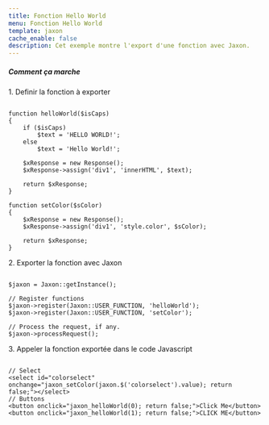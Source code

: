 ```yaml
---
title: Fonction Hello World
menu: Fonction Hello World
template: jaxon
cache_enable: false
description: Cet exemple montre l'export d'une fonction avec Jaxon.
---
```


<div class="row">
    <h5>Comment ça marche</h5>

<p>1. Definir la fonction à exporter</p>

<pre><code class="language-php">
function helloWorld($isCaps)
{
    if ($isCaps)
        $text = 'HELLO WORLD!';
    else
        $text = 'Hello World!';

    $xResponse = new Response();
    $xResponse->assign('div1', 'innerHTML', $text);

    return $xResponse;
}

function setColor($sColor)
{
    $xResponse = new Response();
    $xResponse->assign('div1', 'style.color', $sColor);

    return $xResponse;
}
</code></pre>

<p>2. Exporter la fonction avec Jaxon</p>

<pre><code class="language-php">
$jaxon = Jaxon::getInstance();

// Register functions
$jaxon->register(Jaxon::USER_FUNCTION, 'helloWorld');
$jaxon->register(Jaxon::USER_FUNCTION, 'setColor');

// Process the request, if any.
$jaxon->processRequest();
</code></pre>

<p>3. Appeler la fonction exportée dans le code Javascript</p>

<pre><code class="language-php">
// Select
&lt;select id="colorselect" onchange="jaxon_setColor(jaxon.$('colorselect').value); return false;"&gt;&lt;/select&gt;
// Buttons
&lt;button onclick="jaxon_helloWorld(0); return false;"&gt;Click Me&lt;/button&gt;
&lt;button onclick="jaxon_helloWorld(1); return false;"&gt;CLICK ME&lt;/button&gt;
</code></pre>

</div>
